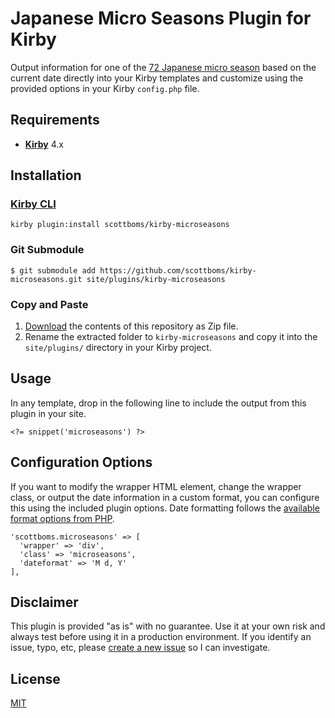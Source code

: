 # Japanese Micro Seasons Plugin for Kirby

Output information for one of the [72 Japanese micro season](https://www.nippon.com/en/features/h00124/) based on the current date directly into your Kirby templates and customize using the provided options in your Kirby `config.php` file.

## Requirements

- [**Kirby**](https://getkirby.com/) 4.x

## Installation

### [Kirby CLI](https://github.com/getkirby/cli)

    kirby plugin:install scottboms/kirby-microseasons

### Git Submodule

    $ git submodule add https://github.com/scottboms/kirby-microseasons.git site/plugins/kirby-microseasons

### Copy and Paste

1. [Download](https://github.com/scottboms/kirby-microseasons/archive/master.zip) the contents of this repository as Zip file.
2. Rename the extracted folder to `kirby-microseasons` and copy it into the `site/plugins/` directory in your Kirby project.

## Usage

In any template, drop in the following line to include the output from this plugin in your site.

    <?= snippet('microseasons') ?>

## Configuration Options

If you want to modify the wrapper HTML element, change the wrapper class, or output the date information in a custom format, you can configure this using the included plugin options. Date formatting follows the [available format options from PHP](https://www.php.net/manual/en/function.date.php).

    'scottboms.microseasons' => [
      'wrapper' => 'div',
      'class' => 'microseasons',
      'dateformat' => 'M d, Y'
    ],

## Disclaimer

This plugin is provided "as is" with no guarantee. Use it at your own risk and always test before using it in a production environment. If you identify an issue, typo, etc, please [create a new issue](https://github.com/scottboms/kirby-microseasons/issues/new) so I can investigate.

## License

[MIT](https://opensource.org/licenses/MIT)
